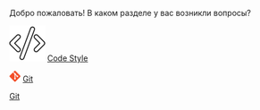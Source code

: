  Добро пожаловать! В каком разделе у вас возникли вопросы?

![Code Icon](https://github.com/Krasnov-Midnight/Regulatory-Documents/blob/main/Image/Icon/Code_black.png)
[Code Style](https://github.com/Krasnov-Midnight/Regulatory-Documents/wiki/Code-Style)

<p align="left">
  <img width="20" height="20" src="https://github.com/Krasnov-Midnight/Regulatory-Documents/blob/main/Image/Icon/Git_Red.png">
<a href="https://github.com/Krasnov-Midnight/Regulatory-Documents/wiki/Git">Git</a>
</p>

[Git](https://github.com/Krasnov-Midnight/Regulatory-Documents/wiki/Git)